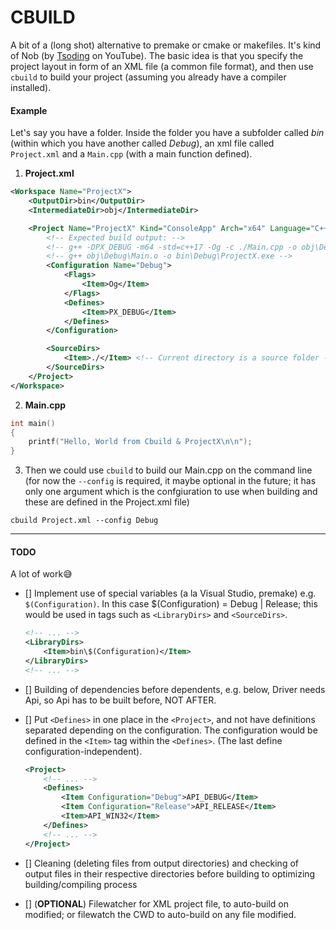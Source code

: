 
# CBUILD
A bit of a (long shot) alternative to premake or cmake or makefiles. It's kind of Nob (by [Tsoding](https://www.youtube.com/@tsoding) on YouTube).
The basic idea is that you specify the project layout in form of an XML file (a common file format), and then use `cbuild` to build your project (assuming you already have a compiler installed).

#### Example
Let's say you have a folder. Inside the folder you have a subfolder called _bin_ (within which you have another called _Debug_), an xml file called `Project.xml` and a `Main.cpp` (with a main function defined).
1. **Project.xml**
```xml
<Workspace Name="ProjectX">
    <OutputDir>bin</OutputDir>
    <IntermediateDir>obj</IntermediateDir>

    <Project Name="ProjectX" Kind="ConsoleApp" Arch="x64" Language="C++"  CppVersion="17" Compiler="g++">
        <!-- Expected build output: -->
        <!-- g++ -DPX_DEBUG -m64 -std=c++17 -Og -c ./Main.cpp -o obj\Debug\Main.o -->
        <!-- g++ obj\Debug\Main.o -o bin\Debug\ProjectX.exe -->
        <Configuration Name="Debug">
            <Flags>
                <Item>Og</Item>
            </Flags>
            <Defines>
                <Item>PX_DEBUG</Item>
            </Defines>
        </Configuration>

        <SourceDirs>
            <Item>./</Item> <!-- Current directory is a source folder -->
        </SourceDirs>
    </Project>
</Workspace>
```
2. **Main.cpp**
```cpp
int main()
{
    printf("Hello, World from Cbuild & ProjectX\n\n");
}
```

3. Then we could use `cbuild` to build our Main.cpp on the command line (for now the `--config` is required, it maybe optional in the future; it has only one argument which is the confgiuration to use when building and these are defined in the Project.xml file)
```batch
cbuild Project.xml --config Debug
```

****

#### TODO
A lot of work😅

- [] Implement use of special variables (a la Visual Studio, premake) e.g. `$(Configuration)`. In this case $(Configuration) = Debug | Release; this would be used in tags such as `<LibraryDirs>` and `<SourceDirs>`.
    ```xml
    <!-- ... -->
    <LibraryDirs>
        <Item>bin\$(Configuration)</Item>
    </LibraryDirs>
    <!-- ... -->
    ```
  
- [] Building of dependencies before dependents, e.g. below, Driver needs Api, so Api has to be built before, NOT AFTER.
- [] Put `<Defines>` in one place in the `<Project>`, and not have definitions separated depending on the configuration. The configuration would be defined in the `<Item>` tag within the `<Defines>`. (The last define configuration-independent).
    ```xml
    <Project>
        <!-- ... -->
        <Defines>
            <Item Configuration="Debug">API_DEBUG</Item>
            <Item Configuration="Release">API_RELEASE</Item>
            <Item>API_WIN32</Item>
        </Defines>
        <!-- ... -->
    </Project>
    ```
- [] Cleaning (deleting files from output directories) and checking of output files in their respective directories before building to optimizing building/compiling process
- [] (**OPTIONAL**) Filewatcher for XML project file, to auto-build on modified; or filewatch the CWD to auto-build on any file modified.


